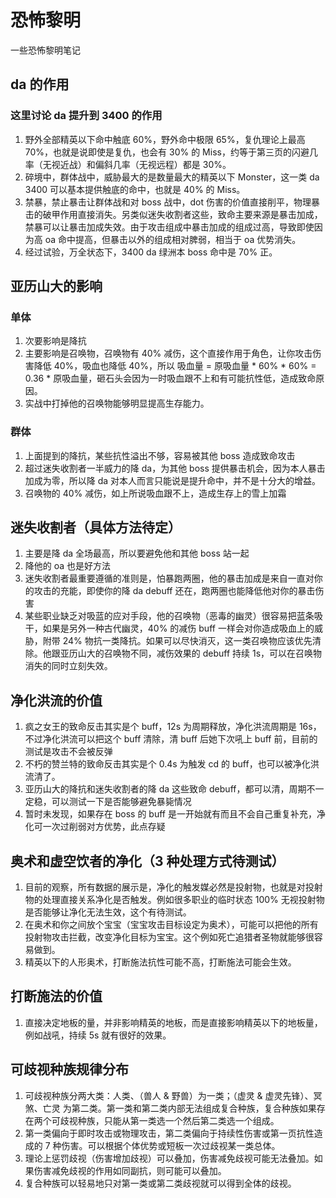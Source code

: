 # 恐怖黎明

一些恐怖黎明笔记

## da 的作用
### 这里讨论 da 提升到 3400 的作用
1. 野外全部精英以下命中触底 60%，野外命中极限 65%，复仇理论上最高 70%，也就是说即使是复仇，也会有 30% 的 Miss，约等于第三页的闪避几率（无视近战）和偏斜几率（无视远程）都是 30%。
1. 碎境中，群体战中，威胁最大的是数量最大的精英以下 Monster，这一类 da 3400 可以基本提供触底的命中，也就是 40% 的 Miss。
1. 禁暴，禁止暴击让群体战和对 boss 战中，dot 伤害的价值直接削平，物理暴击的破甲作用直接消失。另类似迷失收割者这些，致命主要来源是暴击加成，禁暴可以让暴击加成失效。由于攻击组成中暴击加成的组成过高，导致即使因为高 oa 命中提高，但暴击以外的组成相对脾弱，相当于 oa 优势消失。
1. 经过试验，万全状态下，3400 da 绿洲本 boss 命中是 70% 正。

## 亚历山大的影响
### 单体
1. 次要影响是降抗
1. 主要影响是召唤物，召唤物有 40% 减伤，这个直接作用于角色，让你攻击伤害降低 40%，吸血也降低 40%，所以 吸血量 = 原吸血量 * 60% * 60% = 0.36 * 原吸血量，砸石头会因为一时吸血跟不上和有可能抗性低，造成致命原因。
1. 实战中打掉他的召唤物能够明显提高生存能力。
### 群体
1. 上面提到的降抗，某些抗性溢出不够，容易被其他 boss 造成致命攻击
1. 超过迷失收割者一半威力的降 da，为其他 boss 提供暴击机会，因为本人暴击加成为零，所以降 da 对本人而言只能说是提升命中，并不是十分大的增益。
1. 召唤物的 40% 减伤，如上所说吸血跟不上，造成生存上的雪上加霜

## 迷失收割者（具体方法待定）
1. 主要是降 da 全场最高，所以要避免他和其他 boss 站一起
1. 降他的 oa 也是好方法
1. 迷失收割者最重要遵循的准则是，怕暴跑两圈，他的暴击加成是来自一直对你的攻击的充能，即使你的降 da debuff 还在，跑两圈也能降低他对你的暴击伤害
1. 某些职业缺乏对吸蓝的应对手段，他的召唤物（恶毒的幽灵）很容易把蓝条吸干，如果是另外一种古代幽灵，40% 的减伤 buff 一样会对你造成吸血上的威胁，附带 24% 物抗一类降抗。如果可以尽快消灭，这一类召唤物应该优先清除。他跟亚历山大的召唤物不同，减伤效果的 debuff 持续 1s，可以在召唤物消失的同时立刻失效。

## 净化洪流的价值
1. 疯之女王的致命反击其实是个 buff，12s 为周期释放，净化洪流周期是 16s，不过净化洪流可以把这个 buff 清除，清 buff 后她下次吼上 buff 前，目前的测试是攻击不会被反弹
1. 不朽的赞兰特的致命反击其实是个 0.4s 为触发 cd 的 buff，也可以被净化洪流清了。
1. 亚历山大的降抗和迷失收割者的降 da 这些致命 debuff，都可以清，周期不一定稳，可以测试一下是否能够避免暴毙情况
1. 暂时未发现，如果存在 boss 的 buff 是一开始就有而且不会自己重复补充，净化可一次过削弱对方优势，此点存疑

## 奥术和虚空饮者的净化（3 种处理方式待测试）
1. 目前的观察，所有数据的展示是，净化的触发媒必然是投射物，也就是对投射物的处理直接关系净化是否触发。例如很多职业的临时状态 100% 无视投射物是否能够让净化无法生效，这个有待测试。
1. 在奥术和你之间放个宝宝（宝宝攻击目标设定为奥术），可能可以把他的所有投射物攻击拦截，改变净化目标为宝宝。这个例如死亡追猎者圣物就能够很容易做到。
1. 精英以下的人形奥术，打断施法抗性可能不高，打断施法可能会生效。

## 打断施法的价值
1. 直接决定地板的量，并非影响精英的地板，而是直接影响精英以下的地板量，例如战吼，持续 5s 就有很好的效果。

## 可歧视种族规律分布
1. 可歧视种族分两大类：人类、（兽人 & 野兽）为一类；（虚灵 & 虚灵先锋）、冥煞、亡灵 为第二类。第一类和第二类内部无法组成复合种族，复合种族如果存在两个可歧视种族，只能从第一类选一个然后第二类选一个组成。
1. 第一类偏向于即时攻击或物理攻击，第二类偏向于持续性伤害或第一页抗性造成的 7 种伤害。可以根据个体优势或短板一次过歧视某一类总体。
1. 理论上惩罚歧视（伤害增加歧视）可以叠加，伤害减免歧视可能无法叠加。如果伤害减免歧视的作用如同副抗，则可能可以叠加。
1. 复合种族可以轻易地只对第一类或第二类歧视就可以得到全体的歧视。
